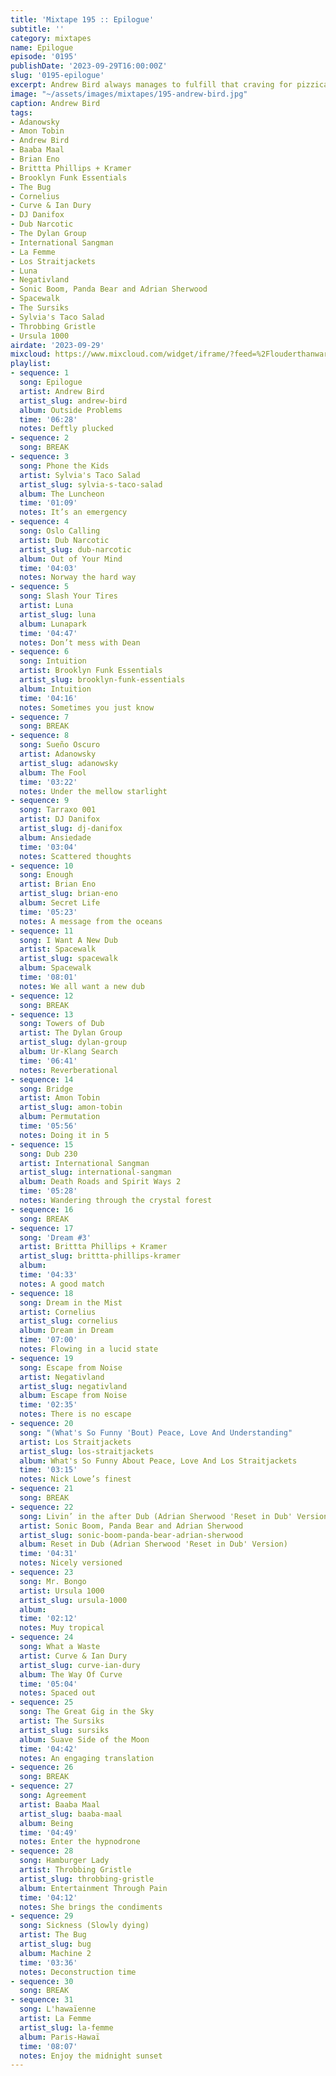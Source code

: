 ```yaml
---
title: 'Mixtape 195 :: Epilogue'
subtitle: ''
category: mixtapes
name: Epilogue
episode: '0195'
publishDate: '2023-09-29T16:00:00Z'
slug: '0195-epilogue'
excerpt: Andrew Bird always manages to fulfill that craving for pizzicato minimalism.
image: "~/assets/images/mixtapes/195-andrew-bird.jpg"
caption: Andrew Bird
tags:
- Adanowsky
- Amon Tobin
- Andrew Bird
- Baaba Maal
- Brian Eno
- Brittta Phillips + Kramer
- Brooklyn Funk Essentials
- The Bug
- Cornelius
- Curve & Ian Dury
- DJ Danifox
- Dub Narcotic
- The Dylan Group
- International Sangman
- La Femme
- Los Straitjackets
- Luna
- Negativland
- Sonic Boom, Panda Bear and Adrian Sherwood
- Spacewalk
- The Sursiks
- Sylvia's Taco Salad
- Throbbing Gristle
- Ursula 1000
airdate: '2023-09-29'
mixcloud: https://www.mixcloud.com/widget/iframe/?feed=%2Flouderthanwar%2Fthe-final-hour-195-epilogue-2023-09-29%2F&hide_artwork=1&hide_cover=1
playlist:
- sequence: 1
  song: Epilogue
  artist: Andrew Bird
  artist_slug: andrew-bird
  album: Outside Problems
  time: '06:28'
  notes: Deftly plucked
- sequence: 2
  song: BREAK
- sequence: 3
  song: Phone the Kids
  artist: Sylvia's Taco Salad
  artist_slug: sylvia-s-taco-salad
  album: The Luncheon
  time: '01:09'
  notes: It’s an emergency
- sequence: 4
  song: Oslo Calling
  artist: Dub Narcotic
  artist_slug: dub-narcotic
  album: Out of Your Mind
  time: '04:03'
  notes: Norway the hard way
- sequence: 5
  song: Slash Your Tires
  artist: Luna
  artist_slug: luna
  album: Lunapark
  time: '04:47'
  notes: Don’t mess with Dean
- sequence: 6
  song: Intuition
  artist: Brooklyn Funk Essentials
  artist_slug: brooklyn-funk-essentials
  album: Intuition
  time: '04:16'
  notes: Sometimes you just know
- sequence: 7
  song: BREAK
- sequence: 8
  song: Sueño Oscuro
  artist: Adanowsky
  artist_slug: adanowsky
  album: The Fool
  time: '03:22'
  notes: Under the mellow starlight
- sequence: 9
  song: Tarraxo 001
  artist: DJ Danifox
  artist_slug: dj-danifox
  album: Ansiedade
  time: '03:04'
  notes: Scattered thoughts
- sequence: 10
  song: Enough
  artist: Brian Eno
  artist_slug: brian-eno
  album: Secret Life
  time: '05:23'
  notes: A message from the oceans
- sequence: 11
  song: I Want A New Dub
  artist: Spacewalk
  artist_slug: spacewalk
  album: Spacewalk
  time: '08:01'
  notes: We all want a new dub
- sequence: 12
  song: BREAK
- sequence: 13
  song: Towers of Dub
  artist: The Dylan Group
  artist_slug: dylan-group
  album: Ur-Klang Search
  time: '06:41'
  notes: Reverberational
- sequence: 14
  song: Bridge
  artist: Amon Tobin
  artist_slug: amon-tobin
  album: Permutation
  time: '05:56'
  notes: Doing it in 5
- sequence: 15
  song: Dub 230
  artist: International Sangman
  artist_slug: international-sangman
  album: Death Roads and Spirit Ways 2
  time: '05:28'
  notes: Wandering through the crystal forest
- sequence: 16
  song: BREAK
- sequence: 17
  song: 'Dream #3'
  artist: Brittta Phillips + Kramer
  artist_slug: brittta-phillips-kramer
  album:
  time: '04:33'
  notes: A good match
- sequence: 18
  song: Dream in the Mist
  artist: Cornelius
  artist_slug: cornelius
  album: Dream in Dream
  time: '07:00'
  notes: Flowing in a lucid state
- sequence: 19
  song: Escape from Noise
  artist: Negativland
  artist_slug: negativland
  album: Escape from Noise
  time: '02:35'
  notes: There is no escape
- sequence: 20
  song: "(What's So Funny 'Bout) Peace, Love And Understanding"
  artist: Los Straitjackets
  artist_slug: los-straitjackets
  album: What's So Funny About Peace, Love And Los Straitjackets
  time: '03:15'
  notes: Nick Lowe’s finest
- sequence: 21
  song: BREAK
- sequence: 22
  song: Livin’ in the after Dub (Adrian Sherwood 'Reset in Dub' Version)
  artist: Sonic Boom, Panda Bear and Adrian Sherwood
  artist_slug: sonic-boom-panda-bear-adrian-sherwood
  album: Reset in Dub (Adrian Sherwood 'Reset in Dub' Version)
  time: '04:31'
  notes: Nicely versioned
- sequence: 23
  song: Mr. Bongo
  artist: Ursula 1000
  artist_slug: ursula-1000
  album:
  time: '02:12'
  notes: Muy tropical
- sequence: 24
  song: What a Waste
  artist: Curve & Ian Dury
  artist_slug: curve-ian-dury
  album: The Way Of Curve
  time: '05:04'
  notes: Spaced out
- sequence: 25
  song: The Great Gig in the Sky
  artist: The Sursiks
  artist_slug: sursiks
  album: Suave Side of the Moon
  time: '04:42'
  notes: An engaging translation
- sequence: 26
  song: BREAK
- sequence: 27
  song: Agreement
  artist: Baaba Maal
  artist_slug: baaba-maal
  album: Being
  time: '04:49'
  notes: Enter the hypnodrone
- sequence: 28
  song: Hamburger Lady
  artist: Throbbing Gristle
  artist_slug: throbbing-gristle
  album: Entertainment Through Pain
  time: '04:12'
  notes: She brings the condiments
- sequence: 29
  song: Sickness (Slowly dying)
  artist: The Bug
  artist_slug: bug
  album: Machine 2
  time: '03:36'
  notes: Deconstruction time
- sequence: 30
  song: BREAK
- sequence: 31
  song: L'hawaïenne
  artist: La Femme
  artist_slug: la-femme
  album: Paris-Hawaï
  time: '08:07'
  notes: Enjoy the midnight sunset
---
```


